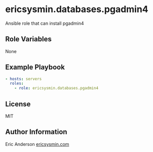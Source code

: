 # ericsysmin.databases.pgadmin4

Ansible role that can install pgadmin4

## Role Variables

None

## Example Playbook

```yaml
- hosts: servers
  roles:
    - role: ericsysmin.databases.pgadmin4
```

## License

MIT

## Author Information

Eric Anderson
[ericsysmin.com](http://ericsysmin.com)
